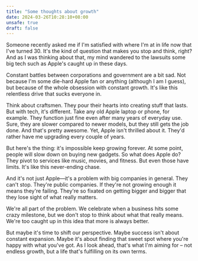 ```yaml
---
title: "Some thoughts about growth"
date: 2024-03-26T10:28:10+08:00
unsafe: true
draft: false
---
```


Someone recently asked me if I'm satisfied with where I'm at in life now that I've turned 30. It's the kind of question that makes you stop and think, right? And as I was thinking about that, my mind wandered to the lawsuits some big tech such as Apple's caught up in these days.

Constant battles between corporations and government are a bit sad. Not because I'm some die-hard Apple fan or anything (although I am I guess), but because of the whole obsession with constant growth. It's like this relentless drive that sucks everyone in.

Think about craftsmen. They pour their hearts into creating stuff that lasts. But with tech, it's different. Take any old Apple laptop or phone, for example. They function just fine even after many years of everyday use. Sure, they are slower compared to newer models, but they still gets the job done. And that's pretty awesome. Yet, Apple isn't thrilled about it. They'd rather have me upgrading every couple of years.

But here's the thing: it's impossible keep growing forever. At some point, people will slow down on buying new gadgets. So what does Apple do? They pivot to services like music, movies, and fitness. But even those have limits. It's like this never-ending chase.

And it's not just Apple—it's a problem with big companies in general. They can't stop. They're public companies. If they're not growing enough it means they're failing. They're so fixated on getting bigger and bigger that they lose sight of what really matters. 

We're all part of the problem. We celebrate when a business hits some crazy milestone, but we don't stop to think about what that really means. We're too caught up in this idea that more is always better.

But maybe it's time to shift our perspective. Maybe success isn't about constant expansion. Maybe it's about finding that sweet spot where you're happy with what you've got. As I look ahead, that's what I'm aiming for – not endless growth, but a life that's fulfilling on its own terms.
